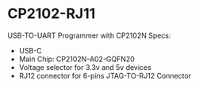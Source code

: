 # CP2102-RJ11
USB-TO-UART Programmer  with CP2102N
Specs:
- USB-C
- Main Chip: CP2102N-A02-GQFN20
- Voltage selector for 3.3v and 5v devices
- RJ12 connector for 6-pins JTAG-TO-RJ12 Connector
